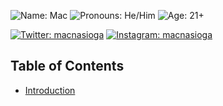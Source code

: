 ![Name: Mac](https://img.shields.io/badge/Name-Mac-inactive) ![Pronouns: He/Him](https://img.shields.io/badge/Pronouns-He%2FHim-d0dcff) ![Age: 21+](https://img.shields.io/badge/Age-21%2b-inactive)

[![Twitter: macnasioga](https://img.shields.io/badge/Twitter-macnasioga-d0dcff?logo=twitter&logoColor=d0dcff)](https://twitter.com/macnasioga) [![Instagram: macnasioga](https://img.shields.io/badge/Instagram-macnasioga-inactive?logo=instagram&logoColor=inactive)](https://instagram.com/macnasioga)

## Table of Contents
- [Introduction](https://github.com/maletears/maletears/blob/main/INTRO.md)
